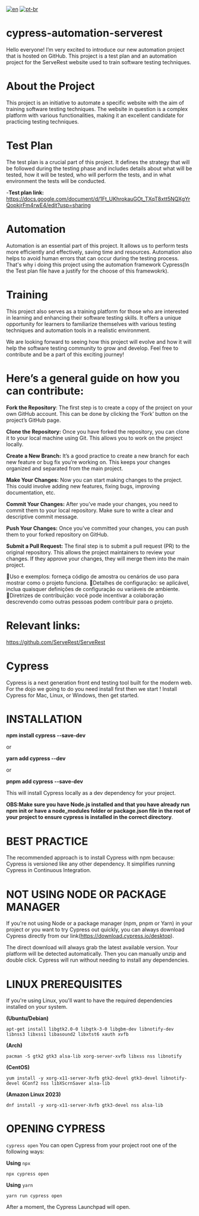 [![en](https://img.shields.io/badge/lang-en-red.svg)](https://github.com/jonatasemidio/multilanguage-readme-pattern/blob/master/README.md)
[![pt-br](https://img.shields.io/badge/lang-pt--br-green.svg)](https://github.com/4dan1/cypress-automation-serverest/blob/main/README.pt-br.md)

# cypress-automation-serverest
Hello everyone! I’m very excited to introduce our new automation project that is hosted on GitHub. This project is a test plan and an automation project for the ServeRest website used to train software testing techniques.

# **About the Project**
This project is an initiative to automate a specific website with the aim of training software testing techniques. The website in question is a complex platform with various functionalities, making it an excellent candidate for practicing testing techniques.

# **Test Plan**
The test plan is a crucial part of this project. It defines the strategy that will be followed during the testing phase and includes details about what will be tested, how it will be tested, who will perform the tests, and in what environment the tests will be conducted.


-**Test plan link:** https://docs.google.com/document/d/1Ft_UKhrokauGOt_TXqT8xtt5NQXgYrQopkjrFm4rwE4/edit?usp=sharing

# **Automation**
Automation is an essential part of this project. It allows us to perform tests more efficiently and effectively, saving time and resources. Automation also helps to avoid human errors that can occur during the testing process. That's why i doing this project using the automation framework Cypress(In the Test plan file have a justify for the choose of this framewokrk).

# **Training**
This project also serves as a training platform for those who are interested in learning and enhancing their software testing skills. It offers a unique opportunity for learners to familiarize themselves with various testing techniques and automation tools in a realistic environment.

We are looking forward to seeing how this project will evolve and how it will help the software testing community to grow and develop. Feel free to contribute and be a part of this exciting journey!



# **Here’s a general guide on how you can contribute:**


**Fork the Repository**: The first step is to create a copy of the project on your own GitHub account. This can be done by clicking the ‘Fork’ button on the project’s GitHub page.

**Clone the Repository:** Once you have forked the repository, you can clone it to your local machine using Git. This allows you to work on the project locally.

**Create a New Branch:** It’s a good practice to create a new branch for each new feature or bug fix you’re working on. This keeps your changes organized and separated from the main project.

**Make Your Changes:** Now you can start making changes to the project. This could involve adding new features, fixing bugs, improving documentation, etc.

**Commit Your Changes:** After you’ve made your changes, you need to commit them to your local repository. Make sure to write a clear and descriptive commit message.

**Push Your Changes:** Once you’ve committed your changes, you can push them to your forked repository on GitHub.

**Submit a Pull Request:** The final step is to submit a pull request (PR) to the original repository. This allows the project maintainers to review your changes. If they approve your changes, they will merge them into the main project.

💢Uso e exemplos:
forneça código de amostra ou cenários de uso para mostrar como o projeto funciona.
💢Detalhes de configuração:
se aplicável, inclua quaisquer definições de configuração ou variáveis ​​de ambiente.
💢Diretrizes de contribuição:
você pode incentivar a colaboração descrevendo como outras pessoas podem contribuir para o projeto.

# **Relevant links:**
https://github.com/ServeRest/ServeRest



# **Cypress**
Cypress is a next generation front end testing tool built for the modern web. For the dojo we going to do you need install first then we start ! 
Install Cypress for Mac, Linux, or Windows, then get started.



# **INSTALLATION**

**npm install cypress --save-dev**

or

**yarn add cypress --dev**

or

**pnpm add cypress --save-dev**

This will install Cypress locally as a dev dependency for your project.

**OBS:Make sure you have Node.js installed and that you have already run npm init or have a node_modules folder or package.json file in the root of your project to ensure cypress is installed in the correct directory**.



# **BEST PRACTICE**

The recommended approach is to install Cypress with npm because:
Cypress is versioned like any other dependency.
It simplifies running Cypress in Continuous Integration.



# **NOT USING NODE OR PACKAGE MANAGER** 



If you're not using Node or a package manager (npm, pnpm or Yarn) in your project or you want to try Cypress out quickly, you can always download Cypress directly from our link(https://download.cypress.io/desktop).

The direct download will always grab the latest available version. Your platform will be detected automatically.
Then you can manually unzip and double click. Cypress will run without needing to install any dependencies.



# **LINUX PREREQUISITES**



If you're using Linux, you'll want to have the required dependencies installed on your system.

**(Ubuntu/Debian)**

`apt-get install libgtk2.0-0 libgtk-3-0 libgbm-dev libnotify-dev libnss3 libxss1 libasound2 libxtst6 xauth xvfb`

**(Arch)**

`pacman -S gtk2 gtk3 alsa-lib xorg-server-xvfb libxss nss libnotify`


**(CentOS)**

`yum install -y xorg-x11-server-Xvfb gtk2-devel gtk3-devel libnotify-devel GConf2 nss libXScrnSaver alsa-lib`



**(Amazon Linux 2023)**

`dnf install -y xorg-x11-server-Xvfb gtk3-devel nss alsa-lib`



# **OPENING CYPRESS**

`cypress open`
You can open Cypress from your project root one of the following ways:

**Using** `npx`

`npx cypress open`

**Using** `yarn`

`yarn run cypress open`

After a moment, the Cypress Launchpad will open.
